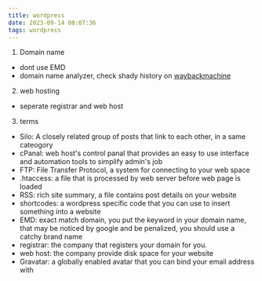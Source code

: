 ```yaml
---
title: wordpress
date: 2023-09-14 08:07:36
tags: wordpress
---
```


1. Domain name
- dont use EMD
- domain name analyzer, check shady history on [waybackmachine](https://web.archive.org/)
2. web hosting
- seperate registrar and web host
3. terms
- Silo: A closely related group of posts that link to each other, in a same cateogory
- cPanal: web host's control panal that provides an easy to use interface and automation tools to simplify admin's job
- FTP: File Transfer Protocol, a system for connecting to your web space
- .htaccess: a file that is processed by web server before web page is loaded
- RSS: rich site summary, a file contains post details on your website
- shortcodes: a wordpress specific code that you can use to insert something into a website
- EMD: exact match domain, you put the keyword in your domain name, that may be noticed by google and be penalized, you should use a catchy brand name
- registrar: the company that registers your domain for you.
- web host: the company provide disk space for your website
- Gravatar: a globally enabled avatar that you can bind your email address with